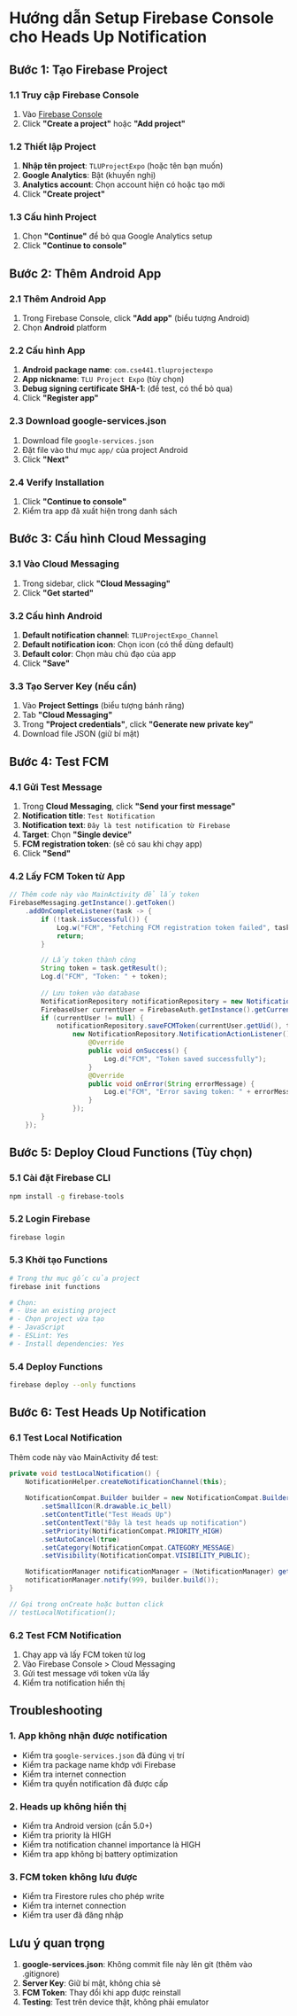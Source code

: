 # Hướng dẫn Setup Firebase Console cho Heads Up Notification

## Bước 1: Tạo Firebase Project

### 1.1 Truy cập Firebase Console
1. Vào [Firebase Console](https://console.firebase.google.com/)
2. Click **"Create a project"** hoặc **"Add project"**

### 1.2 Thiết lập Project
1. **Nhập tên project**: `TLUProjectExpo` (hoặc tên bạn muốn)
2. **Google Analytics**: Bật (khuyến nghị)
3. **Analytics account**: Chọn account hiện có hoặc tạo mới
4. Click **"Create project"**

### 1.3 Cấu hình Project
1. Chọn **"Continue"** để bỏ qua Google Analytics setup
2. Click **"Continue to console"**

## Bước 2: Thêm Android App

### 2.1 Thêm Android App
1. Trong Firebase Console, click **"Add app"** (biểu tượng Android)
2. Chọn **Android** platform

### 2.2 Cấu hình App
1. **Android package name**: `com.cse441.tluprojectexpo`
2. **App nickname**: `TLU Project Expo` (tùy chọn)
3. **Debug signing certificate SHA-1**: (để test, có thể bỏ qua)
4. Click **"Register app"**

### 2.3 Download google-services.json
1. Download file `google-services.json`
2. Đặt file vào thư mục `app/` của project Android
3. Click **"Next"**

### 2.4 Verify Installation
1. Click **"Continue to console"**
2. Kiểm tra app đã xuất hiện trong danh sách

## Bước 3: Cấu hình Cloud Messaging

### 3.1 Vào Cloud Messaging
1. Trong sidebar, click **"Cloud Messaging"**
2. Click **"Get started"**

### 3.2 Cấu hình Android
1. **Default notification channel**: `TLUProjectExpo_Channel`
2. **Default notification icon**: Chọn icon (có thể dùng default)
3. **Default color**: Chọn màu chủ đạo của app
4. Click **"Save"**

### 3.3 Tạo Server Key (nếu cần)
1. Vào **Project Settings** (biểu tượng bánh răng)
2. Tab **"Cloud Messaging"**
3. Trong **"Project credentials"**, click **"Generate new private key"**
4. Download file JSON (giữ bí mật)

## Bước 4: Test FCM

### 4.1 Gửi Test Message
1. Trong **Cloud Messaging**, click **"Send your first message"**
2. **Notification title**: `Test Notification`
3. **Notification text**: `Đây là test notification từ Firebase`
4. **Target**: Chọn **"Single device"**
5. **FCM registration token**: (sẽ có sau khi chạy app)
6. Click **"Send"**

### 4.2 Lấy FCM Token từ App
```java
// Thêm code này vào MainActivity để lấy token
FirebaseMessaging.getInstance().getToken()
    .addOnCompleteListener(task -> {
        if (!task.isSuccessful()) {
            Log.w("FCM", "Fetching FCM registration token failed", task.getException());
            return;
        }

        // Lấy token thành công
        String token = task.getResult();
        Log.d("FCM", "Token: " + token);
        
        // Lưu token vào database
        NotificationRepository notificationRepository = new NotificationRepository();
        FirebaseUser currentUser = FirebaseAuth.getInstance().getCurrentUser();
        if (currentUser != null) {
            notificationRepository.saveFCMToken(currentUser.getUid(), token, 
                new NotificationRepository.NotificationActionListener() {
                    @Override
                    public void onSuccess() {
                        Log.d("FCM", "Token saved successfully");
                    }
                    @Override
                    public void onError(String errorMessage) {
                        Log.e("FCM", "Error saving token: " + errorMessage);
                    }
                });
        }
    });
```

## Bước 5: Deploy Cloud Functions (Tùy chọn)

### 5.1 Cài đặt Firebase CLI
```bash
npm install -g firebase-tools
```

### 5.2 Login Firebase
```bash
firebase login
```

### 5.3 Khởi tạo Functions
```bash
# Trong thư mục gốc của project
firebase init functions

# Chọn:
# - Use an existing project
# - Chọn project vừa tạo
# - JavaScript
# - ESLint: Yes
# - Install dependencies: Yes
```

### 5.4 Deploy Functions
```bash
firebase deploy --only functions
```

## Bước 6: Test Heads Up Notification

### 6.1 Test Local Notification
Thêm code này vào MainActivity để test:

```java
private void testLocalNotification() {
    NotificationHelper.createNotificationChannel(this);
    
    NotificationCompat.Builder builder = new NotificationCompat.Builder(this, NotificationHelper.getChannelId())
        .setSmallIcon(R.drawable.ic_bell)
        .setContentTitle("Test Heads Up")
        .setContentText("Đây là test heads up notification")
        .setPriority(NotificationCompat.PRIORITY_HIGH)
        .setAutoCancel(true)
        .setCategory(NotificationCompat.CATEGORY_MESSAGE)
        .setVisibility(NotificationCompat.VISIBILITY_PUBLIC);

    NotificationManager notificationManager = (NotificationManager) getSystemService(Context.NOTIFICATION_SERVICE);
    notificationManager.notify(999, builder.build());
}

// Gọi trong onCreate hoặc button click
// testLocalNotification();
```

### 6.2 Test FCM Notification
1. Chạy app và lấy FCM token từ log
2. Vào Firebase Console > Cloud Messaging
3. Gửi test message với token vừa lấy
4. Kiểm tra notification hiển thị

## Troubleshooting

### 1. App không nhận được notification
- Kiểm tra `google-services.json` đã đúng vị trí
- Kiểm tra package name khớp với Firebase
- Kiểm tra internet connection
- Kiểm tra quyền notification đã được cấp

### 2. Heads up không hiển thị
- Kiểm tra Android version (cần 5.0+)
- Kiểm tra priority là HIGH
- Kiểm tra notification channel importance là HIGH
- Kiểm tra app không bị battery optimization

### 3. FCM token không lưu được
- Kiểm tra Firestore rules cho phép write
- Kiểm tra internet connection
- Kiểm tra user đã đăng nhập

## Lưu ý quan trọng

1. **google-services.json**: Không commit file này lên git (thêm vào .gitignore)
2. **Server Key**: Giữ bí mật, không chia sẻ
3. **FCM Token**: Thay đổi khi app được reinstall
4. **Testing**: Test trên device thật, không phải emulator 